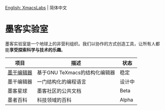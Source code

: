 [English: XmacsLabs](README.md) | 简体中文

# 墨客实验室
墨客实验室是一个地球上的非营利组织。我们以协作的方式创造工具，让所有人都能**享受探索科学与技术的乐趣**。

| 项目 | 描述 | 状态 |
|---------|------|--------|
| [墨干编辑器](https://mogan.app) | 基于GNU TeXmacs的结构化编辑器 | 稳定 |
| 墨干编辑器 | 一门结构化的编程语言 | 设计中  |
| 墨客星球 | 墨客社区的公共文档 | Beta |
| 墨者百科 | 科技领域的百科 | Alpha |

